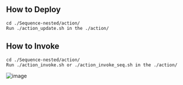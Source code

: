 ## How to Deploy
```
cd ./Sequence-nested/action/
Run ./action_update.sh in the ./action/
```

## How to Invoke
```
cd ./Sequence-nested/action/
Run ./action_invoke.sh or ./action_invoke_seq.sh in the ./action/
```

![image](https://user-images.githubusercontent.com/37688219/196478505-be6ede07-6f8c-4eec-ae12-008bbf93ef15.png)
